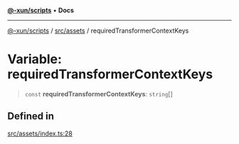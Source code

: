 [**@-xun/scripts**](../../../README.md) • **Docs**

***

[@-xun/scripts](../../../README.md) / [src/assets](../README.md) / requiredTransformerContextKeys

# Variable: requiredTransformerContextKeys

> `const` **requiredTransformerContextKeys**: `string`[]

## Defined in

[src/assets/index.ts:28](https://github.com/Xunnamius/xscripts/blob/ea7b98342d9aa37d18f7398603d7c15f580a5312/src/assets/index.ts#L28)
